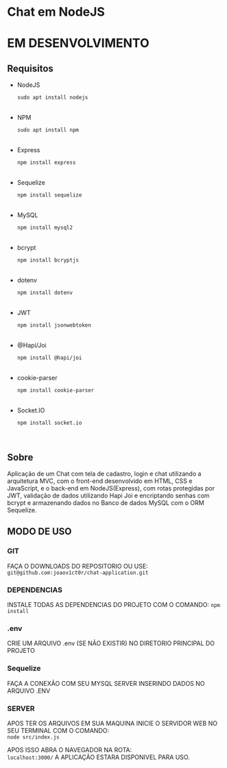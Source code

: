# Chat em NodeJS

<h1>EM DESENVOLVIMENTO</h1>

<h2>Requisitos</h2>

<ul>
  <li>NodeJS</li>
  <p><code>sudo apt install nodejs</code></p>
  <br>
  <li>NPM</li>
  <p><code>sudo apt install npm</code></p>
  <br>
  <li>Express</li>
  <p><code>npm install express</code></p>
  <br>
  <li>Sequelize</li>
  <p><code>npm install sequelize</code></p>
  <br>
  <li>MySQL</li>
  <p><code>npm install mysql2</code></p>
  <br>
  <li>bcrypt</li>
  <p><code>npm install bcryptjs</code></p>
  <br>
  <li>dotenv</li>
  <p><code>npm install dotenv</code></p>
  <br>
  <li>JWT</li>
  <p><code>npm install jsonwebtoken</code></p>
  <br>
  <li>@Hapi/Joi</li>
  <p><code>npm install @hapi/joi</code></p>
  <br>
  <li>cookie-parser</li>
  <p><code>npm install cookie-parser</code></p>
  <br>
  <li>Socket.IO</li>
  <p><code>npm install socket.io</code></p>
  <br>
</ul>

<h2>Sobre</h2>

<p>Aplicação de um Chat com tela de cadastro, login e chat utilizando a arquitetura MVC, com o front-end desenvolvido em HTML, CSS e JavaScript, e o back-end em NodeJS(Express), com rotas protegidas por JWT, validação de dados utilizando Hapi Joi e encriptando senhas com bcrypt e armazenando dados no Banco de dados MySQL com o ORM Sequelize.</p>

<h2>MODO DE USO</h2>

<h3>GIT</h3>

<p>FAÇA O DOWNLOADS DO REPOSITORIO OU USE:<br><code>git@github.com:joaov1ct0r/chat-application.git</code></p>

<h3>DEPENDENCIAS</h3>

<p>INSTALE TODAS AS DEPENDENCIAS DO PROJETO COM O COMANDO: <code>npm install</code></p>

<h3>.env</h3>

<p>CRIE UM ARQUIVO .env (SE NÃO EXISTIR) NO DIRETORIO PRINCIPAL DO PROJETO</p>

<h3>Sequelize</h3>

<p>FAÇA A CONEXÃO COM SEU MYSQL SERVER INSERINDO DADOS NO ARQUIVO .ENV</p>

<h3>SERVER</h3>

<p>APOS TER OS ARQUIVOS EM SUA MAQUINA INICIE O SERVIDOR WEB NO SEU TERMINAL COM O COMANDO:<br><code>node src/index.js</code></p>

<p>APOS ISSO ABRA O NAVEGADOR NA ROTA:<br><code>localhost:3000/</code> A APLICAÇÃO ESTARA DISPONIVEL PARA USO.</p>
